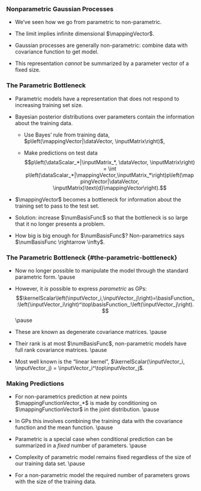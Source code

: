 <!--frame start-->
### Nonparametric Gaussian Processes

-   We’ve seen how we go from parametric to non-parametric.

-   The limit implies infinite dimensional $\mappingVector$.

-   Gaussian processes are generally non-parametric: combine data with
    covariance function to get model.

-   This representation *cannot* be summarized by a parameter vector of
    a fixed size.

<!--frame end-->
<!--frame start-->
### The Parametric Bottleneck

-   Parametric models have a representation that does not respond to
    increasing training set size.

-   Bayesian posterior distributions over parameters contain the
    information about the training data.

    -   Use Bayes’ rule from training data,
        $p\left(\mappingVector|\dataVector, \inputMatrix\right)$,

    -   Make predictions on test data
        $$p\left(\dataScalar_*|\inputMatrix_*, \dataVector, \inputMatrix\right) = \int
              p\left(\dataScalar_*|\mappingVector,\inputMatrix_*\right)p\left(\mappingVector|\dataVector,
                \inputMatrix)\text{d}\mappingVector\right).$$

-   $\mappingVector$ becomes a bottleneck for information about the
    training set to pass to the test set.

-   Solution: increase $\numBasisFunc$ so that the bottleneck is so
    large that it no longer presents a problem.

-   How big is big enough for $\numBasisFunc$? Non-parametrics says
    $\numBasisFunc \rightarrow \infty$.

<!--frame end-->
<!--frame start-->
### The Parametric Bottleneck {#the-parametric-bottleneck}

-   Now no longer possible to manipulate the model through the standard
    parametric form. \pause

-   However, it *is* possible to express *parametric* as GPs:
    $$\kernelScalar\left(\inputVector_i,\inputVector_j\right)=\basisFunction_:\left(\inputVector_i\right)^\top\basisFunction_:\left(\inputVector_j\right).$$
    \pause

-   These are known as degenerate covariance matrices. \pause

-   Their rank is at most $\numBasisFunc$, non-parametric models have
    full rank covariance matrices. \pause

-   Most well known is the “linear kernel”,
    $\kernelScalar(\inputVector_i, \inputVector_j) = \inputVector_i^\top\inputVector_j$.

<!--frame end-->
<!--frame start-->
### Making Predictions

-   For non-parametrics prediction at new points
    $\mappingFunctionVector_*$ is made by conditioning on
    $\mappingFunctionVector$ in the joint distribution. \pause

-   In GPs this involves combining the training data with the covariance
    function and the mean function. \pause

-   Parametric is a special case when conditional prediction can be
    summarized in a *fixed* number of parameters. \pause

-   Complexity of parametric model remains fixed regardless of the size
    of our training data set. \pause

-   For a non-parametric model the required number of parameters grows
    with the size of the training data.

<!--frame end-->

